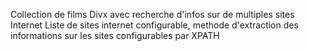 Collection de films Divx avec recherche d'infos sur de multiples sites Internet
Liste de sites internet configurable, methode d'extraction des informations sur les sites configurables par XPATH
